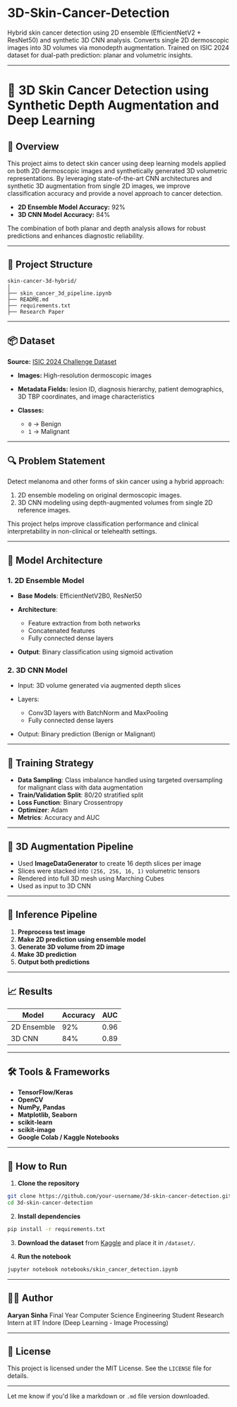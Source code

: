 # 3D-Skin-Cancer-Detection
Hybrid skin cancer detection using 2D ensemble (EfficientNetV2 + ResNet50) and synthetic 3D CNN analysis. Converts single 2D dermoscopic images into 3D volumes via monodepth augmentation. Trained on ISIC 2024 dataset for dual-path prediction: planar and volumetric insights.

---

# 🧠 3D Skin Cancer Detection using Synthetic Depth Augmentation and Deep Learning

## 📌 Overview

This project aims to detect skin cancer using deep learning models applied on both 2D dermoscopic images and synthetically generated 3D volumetric representations. By leveraging state-of-the-art CNN architectures and synthetic 3D augmentation from single 2D images, we improve classification accuracy and provide a novel approach to cancer detection.

* **2D Ensemble Model Accuracy:** 92%
* **3D CNN Model Accuracy:** 84%

The combination of both planar and depth analysis allows for robust predictions and enhances diagnostic reliability.

---

## 📁 Project Structure

```
skin-cancer-3d-hybrid/
│
├── skin_cancer_3d_pipeline.ipynb     
├── README.md                         
├── requirements.txt                  
├── Research Paper                                                

```

---

## 📦 Dataset

**Source:** [ISIC 2024 Challenge Dataset](https://www.kaggle.com/competitions/isic-2024-challenge)

* **Images:** High-resolution dermoscopic images
* **Metadata Fields:** lesion ID, diagnosis hierarchy, patient demographics, 3D TBP coordinates, and image characteristics
* **Classes:**

  * `0` → Benign
  * `1` → Malignant

---

## 🔍 Problem Statement

Detect melanoma and other forms of skin cancer using a hybrid approach:

1. 2D ensemble modeling on original dermoscopic images.
2. 3D CNN modeling using depth-augmented volumes from single 2D reference images.

This project helps improve classification performance and clinical interpretability in non-clinical or telehealth settings.

---

## 🧠 Model Architecture

### 1. **2D Ensemble Model**

* **Base Models**: EfficientNetV2B0, ResNet50
* **Architecture**:

  * Feature extraction from both networks
  * Concatenated features
  * Fully connected dense layers
* **Output**: Binary classification using sigmoid activation

### 2. **3D CNN Model**

* Input: 3D volume generated via augmented depth slices
* Layers:

  * Conv3D layers with BatchNorm and MaxPooling
  * Fully connected dense layers
* Output: Binary prediction (Benign or Malignant)

---

## 🧪 Training Strategy

* **Data Sampling**: Class imbalance handled using targeted oversampling for malignant class with data augmentation
* **Train/Validation Split**: 80/20 stratified split
* **Loss Function**: Binary Crossentropy
* **Optimizer**: Adam
* **Metrics**: Accuracy and AUC

---

## 🧱 3D Augmentation Pipeline

* Used **ImageDataGenerator** to create 16 depth slices per image
* Slices were stacked into `(256, 256, 16, 1)` volumetric tensors
* Rendered into full 3D mesh using Marching Cubes
* Used as input to 3D CNN

---

## 🎯 Inference Pipeline

1. **Preprocess test image**
2. **Make 2D prediction using ensemble model**
3. **Generate 3D volume from 2D image**
4. **Make 3D prediction**
5. **Output both predictions**

---

## 📈 Results

| Model       | Accuracy | AUC  |
| ----------- | -------- | ---- |
| 2D Ensemble | 92%      | 0.96 |
| 3D CNN      | 84%      | 0.89 |

---

## 🛠 Tools & Frameworks

* **TensorFlow/Keras**
* **OpenCV**
* **NumPy, Pandas**
* **Matplotlib, Seaborn**
* **scikit-learn**
* **scikit-image**
* **Google Colab / Kaggle Notebooks**

---

## 🚀 How to Run

1. **Clone the repository**

```bash
git clone https://github.com/your-username/3d-skin-cancer-detection.git
cd 3d-skin-cancer-detection
```

2. **Install dependencies**

```bash
pip install -r requirements.txt
```

3. **Download the dataset** from [Kaggle](https://www.kaggle.com/competitions/isic-2024-challenge) and place it in `/dataset/`.

4. **Run the notebook**

```bash
jupyter notebook notebooks/skin_cancer_detection.ipynb
```

---

## 👨‍💻 Author

**Aaryan Sinha**
Final Year Computer Science Engineering Student
Research Intern at IIT Indore (Deep Learning - Image Processing)

---

## 📄 License

This project is licensed under the MIT License. See the `LICENSE` file for details.

---

Let me know if you'd like a markdown or `.md` file version downloaded.

